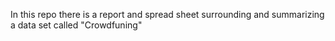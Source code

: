 In this repo there is a report and spread sheet surrounding and summarizing a data set called "Crowdfuning" 
